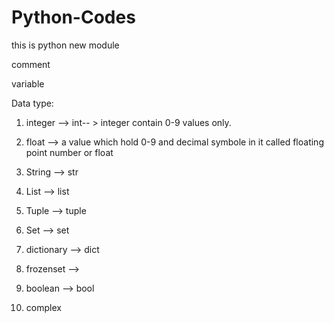 # Python-Codes
this is python new module 

comment

variable


Data type:
1. integer --> int-- > integer contain 0-9 values only.
2. float --> a value which hold 0-9 and decimal symbole in it     called            floating   point number or float

3. String --> str  
4. List --> list
5. Tuple --> tuple
6. Set  --> set
7. dictionary --> dict
8. frozenset --> 
9. boolean --> bool
10. complex 
